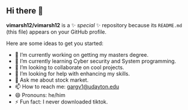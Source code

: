 ## Hi there 👋


**vimarsh12/vimarsh12** is a ✨ _special_ ✨ repository because its `README.md` (this file) appears on your GitHub profile.

Here are some ideas to get you started:

- 🔭 I’m currently working on getting my masters degree.
- 🌱 I’m currently learning Cyber security and System programming.
- 👯 I’m looking to collaborate on cool projects.
- 🤔 I’m looking for help with enhancing my skills.
- 💬 Ask me about stock market.
- 📫 How to reach me: gargv1@udayton.edu
- 😄 Pronouns: he/him
- ⚡ Fun fact: I never downloaded tiktok.
